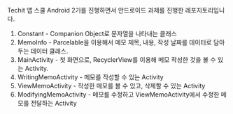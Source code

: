 Techit 앱 스쿨 Android 2기를 진행하면서 안드로이드 과제를 진행한 레포지토리입니다.

1. Constant - Companion Object로 문자열을 나타내는 클래스
2. MemoInfo - Parcelable을 이용해서 메모 제목, 내용, 작성 날짜를 데이터로 담아두는 데이터 클래스. 
3. MainActivity - 첫 화면으로, RecyclerView를 이용해 메모 작성한 것을 볼 수 있는 Activity.
4. WritingMemoActivity - 메모를 작성할 수 있는 Activity
5. ViewMemoActivity - 작성한 메모를 볼 수 있고, 삭제할 수 있는 Activity
6. ModifyingMemoActivity - 메모를 수정하고 ViewMemoActivity에서 수정한 메모를 전달하는 Activity
